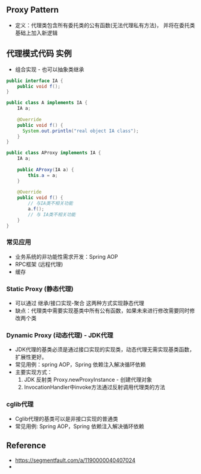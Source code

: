 ## Proxy Pattern
- 定义：代理类包含所有委托类的公有函数(无法代理私有方法)，
并将在委托类基础上加入新逻辑

## 代理模式代码 实例
- 组合实现 - 也可以抽象类继承

```java
public interface IA {
    public void f();
}

public class A implements IA {
    IA a;
    
    @Override
    public void f() {
      System.out.println("real object IA class");
    }
}

public class AProxy implements IA {
    IA a;
    
    public AProxy(IA a) {
        this.a = a;
    }
    
    @Override
    public void f() {
        // 与IA类不相关功能
        a.f();
        // 与 IA类不相关功能
    }
}
```

### 常见应用
- 业务系统的非功能性需求开发：Spring AOP
- RPC框架 (远程代理)
- 缓存

### Static Proxy (静态代理)
- 可以通过 继承/接口实现-聚合 这两种方式实现静态代理
- 缺点：代理类中需要实现基类中所有公有函数，如果未来进行修改需要同时修改两个类
### Dynamic Proxy (动态代理) - JDK代理
- JDK代理的基类必须是通过接口实现的实现类，动态代理无需实现基类函数，扩展性更好。
- 常见用例：spring AOP，Spring 依赖注入解决循环依赖
- 主要实现方式：
  1. JDK 反射类 Proxy.newProxyInstance - 创建代理对象
  2. InvocationHandler中invoke方法通过反射调用代理类的方法

### cglib代理 
- Cglib代理的基类可以是非接口实现的普通类
- 常见用例: Spring AOP，Spring 依赖注入解决循环依赖

## Reference
- https://segmentfault.com/a/1190000040407024
- 
